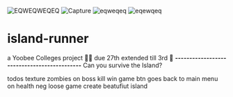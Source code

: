 ![EQWEQWEQEQ](https://user-images.githubusercontent.com/62681404/171524763-b12a83c3-22ec-41cd-9e1b-862e13154af0.png)
![Capture](https://user-images.githubusercontent.com/62681404/171524079-7757e54e-b56e-453d-8260-9be6d005e4f4.JPG)
![eqweqeq](https://user-images.githubusercontent.com/62681404/171524082-efe4a237-4444-4e3a-a9cb-486c35fb702a.JPG)
![eqewqeq](https://user-images.githubusercontent.com/62681404/171524084-1593733a-79f2-4c13-9b6a-f7f727935b70.JPG)

# island-runner
a Yoobee Colleges project 🐱‍🐉 due 27th extended till 3rd 🎁
**--------------------------------------------**
Can you survive the Island?

todos texture zombies
on boss kill win game btn goes back to main menu
on health neg loose game
create beatufiut island 




